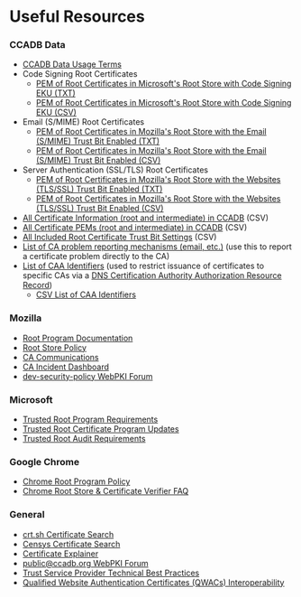 # Useful Resources #

### CCADB Data ###
* [CCADB Data Usage Terms](rootstores/usage#ccadb-data-usage-terms) 
* Code Signing Root Certificates
  * [PEM of Root Certificates in Microsoft's Root Store with Code Signing EKU (TXT)](https://ccadb.my.salesforce-sites.com/microsoft/IncludedRootsPEMTxtForMSFT?MicrosoftEKUs=Code%20Signing)
  * [PEM of Root Certificates in Microsoft's Root Store with Code Signing EKU (CSV)](https://ccadb.my.salesforce-sites.com/microsoft/IncludedRootsPEMCSVForMSFT?MicrosoftEKUs=Code%20Signing)
* Email (S/MIME) Root Certificates
  * [PEM of Root Certificates in Mozilla's Root Store with the Email (S/MIME) Trust Bit Enabled (TXT)](https://ccadb.my.salesforce-sites.com/mozilla/IncludedRootsPEMTxt?TrustBitsInclude=Email)
  * [PEM of Root Certificates in Mozilla's Root Store with the Email (S/MIME) Trust Bit Enabled (CSV)](https://ccadb.my.salesforce-sites.com/mozilla/IncludedRootsDistrustSMIMEPEMCSV?TrustBitsInclude=Email)
* Server Authentication (SSL/TLS) Root Certificates
  * [PEM of Root Certificates in Mozilla's Root Store with the Websites (TLS/SSL) Trust Bit Enabled (TXT)](https://ccadb.my.salesforce-sites.com/mozilla/IncludedRootsPEMTxt?TrustBitsInclude=Websites)
  * [PEM of Root Certificates in Mozilla's Root Store with the Websites (TLS/SSL) Trust Bit Enabled (CSV)](https://ccadb.my.salesforce-sites.com/mozilla/IncludedRootsDistrustTLSSSLPEMCSV?TrustBitsInclude=Websites)
* [All Certificate Information (root and intermediate) in CCADB](https://ccadb.my.salesforce-sites.com/ccadb/AllCertificateRecordsCSVFormat) (CSV)
* [All Certificate PEMs (root and intermediate) in CCADB](https://ccadb.my.salesforce-sites.com/ccadb/AllCertificatePEMsCSVFormat) (CSV)
* [All Included Root Certificate Trust Bit Settings](https://ccadb.my.salesforce-sites.com/ccadb/AllIncludedRootCertsCSV) (CSV)
* [List of CA problem reporting mechanisms (email, etc.)](https://ccadb.my.salesforce-sites.com/ccadb/AllProblemReportingMechanismsReport) (use this to report a certificate problem directly to the CA)
* [List of CAA Identifiers](https://ccadb.my.salesforce-sites.com/ccadb/AllCAAIdentifiersReport) (used to restrict issuance of certificates to specific CAs via a [DNS Certification Authority Authorization Resource Record](https://tools.ietf.org/html/rfc6844))
    * [CSV List of CAA Identifiers](https://ccadb.my.salesforce-sites.com/ccadb/AllCAAIdentifiersReportCSV) 

### Mozilla ###
* [Root Program Documentation](https://wiki.mozilla.org/CA)
* [Root Store Policy](https://www.mozilla.org/about/governance/policies/security-group/certs/policy/)
* [CA Communications](https://wiki.mozilla.org/CA/Communications)
* [CA Incident Dashboard](https://wiki.mozilla.org/CA/Incident_Dashboard)
* [dev-security-policy WebPKI Forum](https://groups.google.com/a/mozilla.org/g/dev-security-policy)

### Microsoft ###
* [Trusted Root Program Requirements](https://aka.ms/RootCert)
* [Trusted Root Certificate Program Updates](https://aka.ms/rootupdates)
* [Trusted Root Audit Requirements](https://aka.ms/auditreqs)

### Google Chrome ###
* [Chrome Root Program Policy](https://g.co/chrome/root-policy)
* [Chrome Root Store & Certificate Verifier FAQ](https://chromium.googlesource.com/chromium/src/+/main/net/data/ssl/chrome_root_store/faq.md)

### General ###
* [crt.sh Certificate Search](https://crt.sh/)
* [Censys Certificate Search](https://censys.io/)
* [Certificate Explainer](https://tls-observatory.services.mozilla.com/static/certsplainer.html)
* [public@ccadb.org WebPKI Forum](https://groups.google.com/a/ccadb.org/g/public)
* [Trust Service Provider Technical Best Practices](/documents/TSP_Technical_Best_Practices_eIDAS.pdf)
* [Qualified Website Authentication Certificates (QWACs) Interoperability](/documents/Qualified_Website_Authentication_Certificates_Interoperability.pdf)

